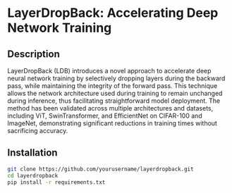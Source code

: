 # LayerDropBack: Accelerating Deep Network Training

## Description
LayerDropBack (LDB) introduces a novel approach to accelerate deep neural network training by selectively dropping layers during the backward pass, while maintaining the integrity of the forward pass. This technique allows the network architecture used during training to remain unchanged during inference, thus facilitating straightforward model deployment. The method has been validated across multiple architectures and datasets, including ViT, SwinTransformer, and EfficientNet on CIFAR-100 and ImageNet, demonstrating significant reductions in training times without sacrificing accuracy.

## Installation

```bash
git clone https://github.com/yourusername/layerdropback.git
cd layerdropback
pip install -r requirements.txt
